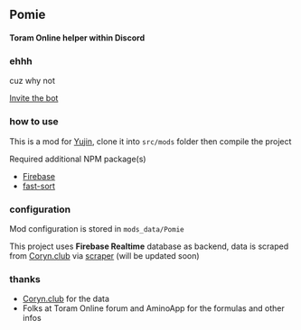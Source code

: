 ## Pomie

#### Toram Online helper within Discord

### ehhh

cuz why not

[Invite the bot](https://discord.com/oauth2/authorize?client_id=828605986511388733&permissions=537168896&scope=bot)

### how to use

This is a mod for [Yujin](https://github.com/acayrin/yujin), clone it into `src/mods` folder then compile the project

Required additional NPM package(s)

-   [Firebase](https://www.npmjs.com/package/firebase)
-   [fast-sort](https://www.npmjs.com/package/fast-sort)

### configuration

Mod configuration is stored in `mods_data/Pomie`

This project uses **Firebase Realtime** database as backend, data is scraped from [Coryn.club](https://coryn.club) via [scraper](https://github.com/acayrin/webscrapingthingy) (will be updated soon)

### thanks

-   [Coryn.club](https://coryn.club) for the data
-   Folks at Toram Online forum and AminoApp for the formulas and other infos
